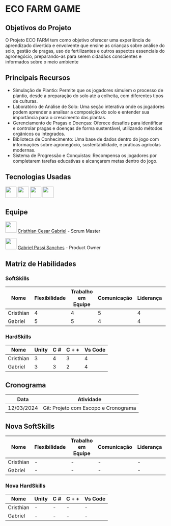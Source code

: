# ECO FARM GAME

## Objetivos do Projeto

O Projeto ECO FARM tem como objetivo oferecer uma experiência de aprendizado divertida e envolvente que ensine as crianças sobre análise do solo, gestão de pragas, uso de fertilizantes e outros aspectos essenciais do agronegócio, preparando-as para serem cidadãos conscientes e informados sobre o meio ambiente

## Principais Recursos

- Simulação de Plantio: Permite que os jogadores simulem o processo de plantio, desde a preparação do solo até a colheita, com diferentes tipos de culturas.
- Laboratório de Análise de Solo: Uma seção interativa onde os jogadores podem aprender a analisar a composição do solo e entender sua importância para o crescimento das plantas.
- Gerenciamento de Pragas e Doenças: Oferece desafios para identificar e controlar pragas e doenças de forma sustentável, utilizando métodos orgânicos ou integrados.
- Biblioteca de Conhecimento: Uma base de dados dentro do jogo com informações sobre agronegócio, sustentabilidade, e práticas agrícolas modernas.
- Sistema de Progressão e Conquistas: Recompensa os jogadores por completarem tarefas educativas e alcançarem metas dentro do jogo.

## Tecnologias Usadas
<div>
  <img src="https://logos-world.net/wp-content/uploads/2023/01/Unity-Logo.png" height="35px">
  <img src="https://upload.wikimedia.org/wikipedia/commons/4/4f/Csharp_Logo.png" height="35px">
 
  <img src="(https://encrypted-tbn0.gstatic.com/images?q=tbn:ANd9GcTE_sx24z8ZoHaJRps-FSfdRsRYkG03r-1lqDVVPL1HDw&s)" height="35px">

  <img src="(https://upload.wikimedia.org/wikipedia/commons/thumb/1/18/ISO_C%2B%2B_Logo.svg/1822px-ISO_C%2B%2B_Logo.svg.png)" height="35px">

</div>


## Equipe

<img src="https://avatars.githubusercontent.com/u/102824980?v=4" height="35px"> [Cristhian Cesar Gabriel]((https://github.com/AlekiBr)) - Scrum Master

<img src="https://avatars.githubusercontent.com/u/101526076?v=4" height="35px"> [Gabriel Passi Sanches](https://github.com/passisanches) - Product Owner


## Matriz de Habilidades

### SoftSkills

| Nome      | Flexibilidade | Trabalho em Equipe | Comunicação | Liderança | Autonomia | Relacionamento Interpessoal | Motivação |
|-----------|---------------|--------------------|-------------|-----------|-----------|----------------------------|-----------|
| Cristhian | 4             | 4                  | 5           | 4         | 4         | 5                          | 5         |
| Gabriel   | 5             | 5                  | 4           | 4         | 4         | 5                          | 5         |

### HardSkills

| Nome      | Unity | C #     | C + +   | Vs Code   |
|-----------|-------|---------|---------|-----------|
| Cristhian | 3     | 4       | 3       | 4         |
| Gabriel   | 3     | 3       | 2       | 4         | 

## Cronograma

| Data       | Atividade                             |
|------------|---------------------------------------|
| 12/03/2024 | Git: Projeto com Escopo e Cronograma  |


## Nova SoftSkills

| Nome      | Flexibilidade | Trabalho em Equipe | Comunicação | Liderança | Autonomia | Relacionamento Interpessoal | Motivação |
|-----------|---------------|--------------------|-------------|-----------|-----------|-----------------------------|-----------|
| Cristhian | -             | -                  | -           | -         | -         | -                           | -         |
| Gabriel   | -             | -                  | -           | -         | -         | -                           | -         |

### Nova HardSkills

| Nome      | Unity | C #     | C + +   | Vs Code   |
|-----------|-------|---------|---------|-----------|
| Cristhian | -     | -       | -       | -         | 
| Gabriel   | -     | -       | -       | -         | 
